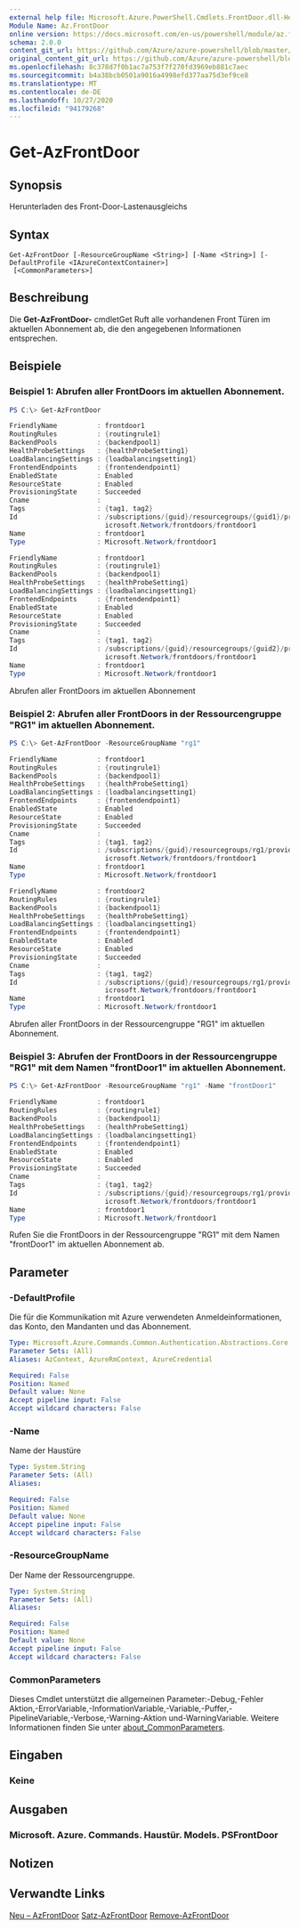 ```yaml
---
external help file: Microsoft.Azure.PowerShell.Cmdlets.FrontDoor.dll-Help.xml
Module Name: Az.FrontDoor
online version: https://docs.microsoft.com/en-us/powershell/module/az.frontdoor/get-azfrontdoor
schema: 2.0.0
content_git_url: https://github.com/Azure/azure-powershell/blob/master/src/FrontDoor/FrontDoor/help/Get-AzFrontDoor.md
original_content_git_url: https://github.com/Azure/azure-powershell/blob/master/src/FrontDoor/FrontDoor/help/Get-AzFrontDoor.md
ms.openlocfilehash: 8c378d7f0b1ac7a753f7f270fd3969eb881c7aec
ms.sourcegitcommit: b4a38bcb0501a9016a4998efd377aa75d3ef9ce8
ms.translationtype: MT
ms.contentlocale: de-DE
ms.lasthandoff: 10/27/2020
ms.locfileid: "94179268"
---
```

# Get-AzFrontDoor

## Synopsis
Herunterladen des Front-Door-Lastenausgleichs

## Syntax

```
Get-AzFrontDoor [-ResourceGroupName <String>] [-Name <String>] [-DefaultProfile <IAzureContextContainer>]
 [<CommonParameters>]
```

## Beschreibung
Die **Get-AzFrontDoor-** cmdletGet Ruft alle vorhandenen Front Türen im aktuellen Abonnement ab, die den angegebenen Informationen entsprechen.

## Beispiele

### Beispiel 1: Abrufen aller FrontDoors im aktuellen Abonnement.
```powershell
PS C:\> Get-AzFrontDoor

FriendlyName          : frontdoor1
RoutingRules          : {routingrule1}
BackendPools          : {backendpool1}
HealthProbeSettings   : {healthProbeSetting1}
LoadBalancingSettings : {loadbalancingsetting1}
FrontendEndpoints     : {frontendendpoint1}
EnabledState          : Enabled
ResourceState         : Enabled
ProvisioningState     : Succeeded
Cname                 :
Tags                  : {tag1, tag2}
Id                    : /subscriptions/{guid}/resourcegroups/{guid1}/providers/M
                        icrosoft.Network/frontdoors/frontdoor1
Name                  : frontdoor1
Type                  : Microsoft.Network/frontdoor1

FriendlyName          : frontdoor1
RoutingRules          : {routingrule1}
BackendPools          : {backendpool1}
HealthProbeSettings   : {healthProbeSetting1}
LoadBalancingSettings : {loadbalancingsetting1}
FrontendEndpoints     : {frontendendpoint1}
EnabledState          : Enabled
ResourceState         : Enabled
ProvisioningState     : Succeeded
Cname                 :
Tags                  : {tag1, tag2}
Id                    : /subscriptions/{guid}/resourcegroups/{guid2}/providers/M
                        icrosoft.Network/frontdoors/frontdoor1
Name                  : frontdoor1
Type                  : Microsoft.Network/frontdoor1
```

Abrufen aller FrontDoors im aktuellen Abonnement

### Beispiel 2: Abrufen aller FrontDoors in der Ressourcengruppe "RG1" im aktuellen Abonnement.
```powershell
PS C:\> Get-AzFrontDoor -ResourceGroupName "rg1"

FriendlyName          : frontdoor1
RoutingRules          : {routingrule1}
BackendPools          : {backendpool1}
HealthProbeSettings   : {healthProbeSetting1}
LoadBalancingSettings : {loadbalancingsetting1}
FrontendEndpoints     : {frontendendpoint1}
EnabledState          : Enabled
ResourceState         : Enabled
ProvisioningState     : Succeeded
Cname                 :
Tags                  : {tag1, tag2}
Id                    : /subscriptions/{guid}/resourcegroups/rg1/providers/M
                        icrosoft.Network/frontdoors/frontdoor1
Name                  : frontdoor1
Type                  : Microsoft.Network/frontdoor1

FriendlyName          : frontdoor2
RoutingRules          : {routingrule1}
BackendPools          : {backendpool1}
HealthProbeSettings   : {healthProbeSetting1}
LoadBalancingSettings : {loadbalancingsetting1}
FrontendEndpoints     : {frontendendpoint1}
EnabledState          : Enabled
ResourceState         : Enabled
ProvisioningState     : Succeeded
Cname                 :
Tags                  : {tag1, tag2}
Id                    : /subscriptions/{guid}/resourcegroups/rg1/providers/M
                        icrosoft.Network/frontdoors/frontdoor1
Name                  : frontdoor1
Type                  : Microsoft.Network/frontdoor1
```

Abrufen aller FrontDoors in der Ressourcengruppe "RG1" im aktuellen Abonnement.

### Beispiel 3: Abrufen der FrontDoors in der Ressourcengruppe "RG1" mit dem Namen "frontDoor1" im aktuellen Abonnement.
```powershell
PS C:\> Get-AzFrontDoor -ResourceGroupName "rg1" -Name "frontDoor1"

FriendlyName          : frontdoor1
RoutingRules          : {routingrule1}
BackendPools          : {backendpool1}
HealthProbeSettings   : {healthProbeSetting1}
LoadBalancingSettings : {loadbalancingsetting1}
FrontendEndpoints     : {frontendendpoint1}
EnabledState          : Enabled
ResourceState         : Enabled
ProvisioningState     : Succeeded
Cname                 :
Tags                  : {tag1, tag2}
Id                    : /subscriptions/{guid}/resourcegroups/rg1/providers/M
                        icrosoft.Network/frontdoors/frontdoor1
Name                  : frontdoor1
Type                  : Microsoft.Network/frontdoor1
```

Rufen Sie die FrontDoors in der Ressourcengruppe "RG1" mit dem Namen "frontDoor1" im aktuellen Abonnement ab.

## Parameter

### -DefaultProfile
Die für die Kommunikation mit Azure verwendeten Anmeldeinformationen, das Konto, den Mandanten und das Abonnement.

```yaml
Type: Microsoft.Azure.Commands.Common.Authentication.Abstractions.Core.IAzureContextContainer
Parameter Sets: (All)
Aliases: AzContext, AzureRmContext, AzureCredential

Required: False
Position: Named
Default value: None
Accept pipeline input: False
Accept wildcard characters: False
```

### -Name
Name der Haustüre

```yaml
Type: System.String
Parameter Sets: (All)
Aliases:

Required: False
Position: Named
Default value: None
Accept pipeline input: False
Accept wildcard characters: False
```

### -ResourceGroupName
Der Name der Ressourcengruppe.

```yaml
Type: System.String
Parameter Sets: (All)
Aliases:

Required: False
Position: Named
Default value: None
Accept pipeline input: False
Accept wildcard characters: False
```

### CommonParameters
Dieses Cmdlet unterstützt die allgemeinen Parameter:-Debug,-Fehler Aktion,-ErrorVariable,-InformationVariable,-Variable,-Puffer,-PipelineVariable,-Verbose,-Warning-Aktion und-WarningVariable. Weitere Informationen finden Sie unter [about_CommonParameters](http://go.microsoft.com/fwlink/?LinkID=113216).

## Eingaben

### Keine

## Ausgaben

### Microsoft. Azure. Commands. Haustür. Models. PSFrontDoor

## Notizen

## Verwandte Links

[Neu – AzFrontDoor](./New-AzFrontDoor.md) 
 [Satz-AzFrontDoor](./Set-AzFrontDoor.md) 
 [Remove-AzFrontDoor](./Remove-AzFrontDoor.md)
